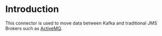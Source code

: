 # Introduction

This connector is used to move data between Kafka and traditional JMS Brokers such as [ActiveMQ](http://activemq.apache.org/).
